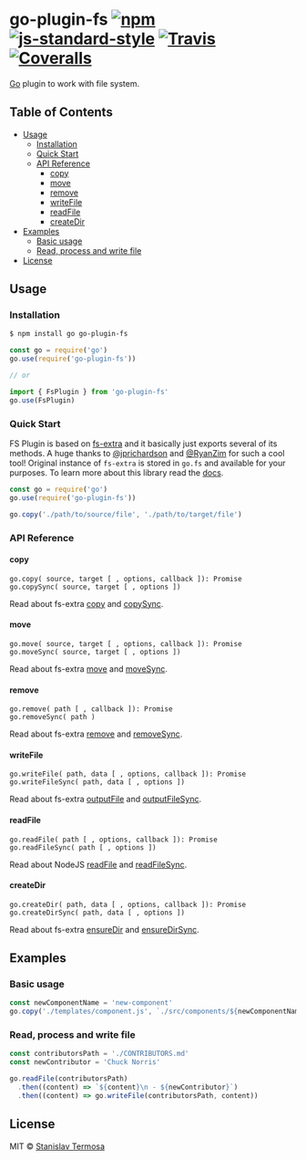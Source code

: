 # go-plugin-fs [![npm](https://img.shields.io/npm/v/go-plugin-fs.svg?style=flat-square)](https://www.npmjs.com/package/go-plugin-fs) [![js-standard-style](https://img.shields.io/badge/code%20style-standard-green.svg?style=flat-square)](https://github.com/gocli/go-plugin-fs) [![Travis](https://img.shields.io/travis/gocli/go-plugin-fs.svg?style=flat-square)](https://travis-ci.org/gocli/go-plugin-fs) [![Coveralls](https://img.shields.io/coveralls/github/gocli/go-plugin-fs.svg?style=flat-square)](https://coveralls.io/github/gocli/go-plugin-fs)

[Go](https://www.npmjs.com/package/go) plugin to work with file system.

## Table of Contents

- [Usage](#usage)
  - [Installation](#installation)
  - [Quick Start](#quick-start)
  - [API Reference](#api-reference)
    - [copy](#copy)
    - [move](#move)
    - [remove](#remove)
    - [writeFile](#writefile)
    - [readFile](#readfile)
    - [createDir](#createdir)
- [Examples](#examples)
  - [Basic usage](#basic-usage)
  - [Read, process and write file](#read-process-and-write-file)
- [License](#license)

## Usage

### Installation

```bash
$ npm install go go-plugin-fs
```

```js
const go = require('go')
go.use(require('go-plugin-fs'))

// or

import { FsPlugin } from 'go-plugin-fs'
go.use(FsPlugin)
```

### Quick Start

FS Plugin is based on [fs-extra](https://www.npmjs.com/package/fs-extra) and it basically just exports several of its methods.
A huge thanks to [@jprichardson](https://github.com/jprichardson) and [@RyanZim](https://github.com/RyanZim) for such a cool tool!
Original instance of `fs-extra` is stored in `go.fs` and available for your purposes.
To learn more about this library read the [docs](https://www.npmjs.com/package/fs-extra).

```js
const go = require('go')
go.use(require('go-plugin-fs'))

go.copy('./path/to/source/file', './path/to/target/file')
```

### API Reference

#### copy

```
go.copy( source, target [ , options, callback ]): Promise
go.copySync( source, target [ , options ])
```

Read about fs-extra [copy](https://github.com/jprichardson/node-fs-extra/blob/5.0.0/docs/copy.md) and [copySync](https://github.com/jprichardson/node-fs-extra/blob/5.0.0/docs/copy-sync.md).

#### move

```
go.move( source, target [ , options, callback ]): Promise
go.moveSync( source, target [ , options ])
```

Read about fs-extra [move](https://github.com/jprichardson/node-fs-extra/blob/5.0.0/docs/move.md) and [moveSync](https://github.com/jprichardson/node-fs-extra/blob/5.0.0/docs/move-sync.md).

#### remove

```
go.remove( path [ , callback ]): Promise
go.removeSync( path )
```

Read about fs-extra [remove](https://github.com/jprichardson/node-fs-extra/blob/5.0.0/docs/remove.md) and [removeSync](https://github.com/jprichardson/node-fs-extra/blob/5.0.0/docs/remove-sync.md).

#### writeFile

```
go.writeFile( path, data [ , options, callback ]): Promise
go.writeFileSync( path, data [ , options ])
```

Read about fs-extra [outputFile](https://github.com/jprichardson/node-fs-extra/blob/5.0.0/docs/outputFile.md) and [outputFileSync](https://github.com/jprichardson/node-fs-extra/blob/5.0.0/docs/outputFile-sync.md).

#### readFile

```
go.readFile( path [ , options, callback ]): Promise
go.readFileSync( path [ , options ])
```

Read about NodeJS [readFile](https://nodejs.org/api/fs.html#fs_fs_readfile_path_options_callback) and [readFileSync](https://nodejs.org/api/fs.html#fs_fs_readfilesync_path_options).

#### createDir

```
go.createDir( path, data [ , options, callback ]): Promise
go.createDirSync( path, data [ , options ])
```

Read about fs-extra [ensureDir](https://github.com/jprichardson/node-fs-extra/blob/5.0.0/docs/ensureDir.md) and [ensureDirSync](https://github.com/jprichardson/node-fs-extra/blob/5.0.0/docs/ensureDir-sync.md).

## Examples

### Basic usage

```js
const newComponentName = 'new-component'
go.copy('./templates/component.js', `./src/components/${newComponentName}.js`)
```

### Read, process and write file

```js
const contributorsPath = './CONTRIBUTORS.md'
const newContributor = 'Chuck Norris'

go.readFile(contributorsPath)
  .then((content) => `${content}\n - ${newContributor}`)
  .then((content) => go.writeFile(contributorsPath, content))
```

## License

MIT © [Stanislav Termosa](https://github.com/termosa)

